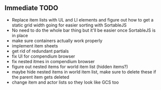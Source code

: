 ## Immediate TODO

-   Replace item lists with UL and LI elements and figure out how to get a static grid width going for easier sorting with SortableJS
-   No need to do the whole bar thing but it'll be easier once SortableJS is in place
-   make sure containers actually work properly
-   implement item sheets
-   get rid of redundant partials
-   fix UI for compendium browser
-   fix nested itmes in compendium browser
-   figure out nested items for world item list (hidden items?)
-   maybe hide nested items in world item list, make sure to delete these if the parent item gets deleted
-   change item and actor lists so they look like GCS too
